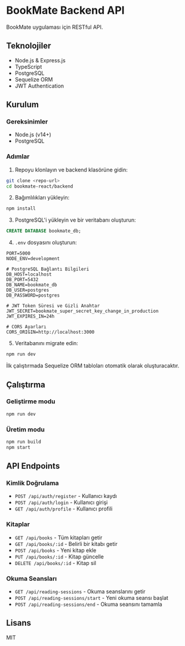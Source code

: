 # BookMate Backend API

BookMate uygulaması için RESTful API.

## Teknolojiler

- Node.js & Express.js
- TypeScript
- PostgreSQL
- Sequelize ORM
- JWT Authentication

## Kurulum

### Gereksinimler

- Node.js (v14+)
- PostgreSQL

### Adımlar

1. Repoyu klonlayın ve backend klasörüne gidin:

```bash
git clone <repo-url>
cd bookmate-react/backend
```

2. Bağımlılıkları yükleyin:

```bash
npm install
```

3. PostgreSQL'i yükleyin ve bir veritabanı oluşturun:

```sql
CREATE DATABASE bookmate_db;
```

4. `.env` dosyasını oluşturun:

```
PORT=5000
NODE_ENV=development

# PostgreSQL Bağlantı Bilgileri
DB_HOST=localhost
DB_PORT=5432
DB_NAME=bookmate_db
DB_USER=postgres
DB_PASSWORD=postgres

# JWT Token Süresi ve Gizli Anahtar
JWT_SECRET=bookmate_super_secret_key_change_in_production
JWT_EXPIRES_IN=24h

# CORS Ayarları
CORS_ORIGIN=http://localhost:3000
```

5. Veritabanını migrate edin:

```bash
npm run dev
```

İlk çalıştırmada Sequelize ORM tabloları otomatik olarak oluşturacaktır.

## Çalıştırma

### Geliştirme modu

```bash
npm run dev
```

### Üretim modu

```bash
npm run build
npm start
```

## API Endpoints

### Kimlik Doğrulama

- `POST /api/auth/register` - Kullanıcı kaydı
- `POST /api/auth/login` - Kullanıcı girişi
- `GET /api/auth/profile` - Kullanıcı profili

### Kitaplar

- `GET /api/books` - Tüm kitapları getir
- `GET /api/books/:id` - Belirli bir kitabı getir
- `POST /api/books` - Yeni kitap ekle
- `PUT /api/books/:id` - Kitap güncelle
- `DELETE /api/books/:id` - Kitap sil

### Okuma Seansları

- `GET /api/reading-sessions` - Okuma seanslarını getir
- `POST /api/reading-sessions/start` - Yeni okuma seansı başlat
- `POST /api/reading-sessions/end` - Okuma seansını tamamla

## Lisans

MIT 